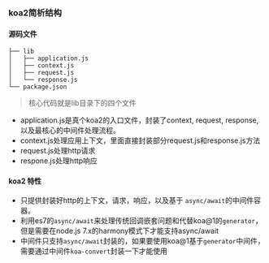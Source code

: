 ### koa2简析结构

#### 源码文件

```
├── lib
│   ├── application.js
│   ├── context.js
│   ├── request.js
│   └── response.js
└── package.json
```

> 核心代码就是lib目录下的四个文件

- application.js是真个koa2的入口文件，封装了context, request, response,以及最核心的中间件处理流程。
- context.js处理应用上下文，里面直接封装部分request.js和response.js方法
- request.js处理http请求
- respone.js处理http响应

#### koa2 特性

- 只提供封装好http的上下文，请求，响应，以及基于 `async/await`的中间件容器。
- 利用es7的`async/await`来处理传统回调嵌套问题和代替koa@1的`generator`，但是需要在node.js 7.x的harmony模式下才能支持async/await
- 中间件只支持`async/await`封装的，如果要使用koa@1基于`generator`中间件，需要通过中间件`koa-convert`封装一下才能使用